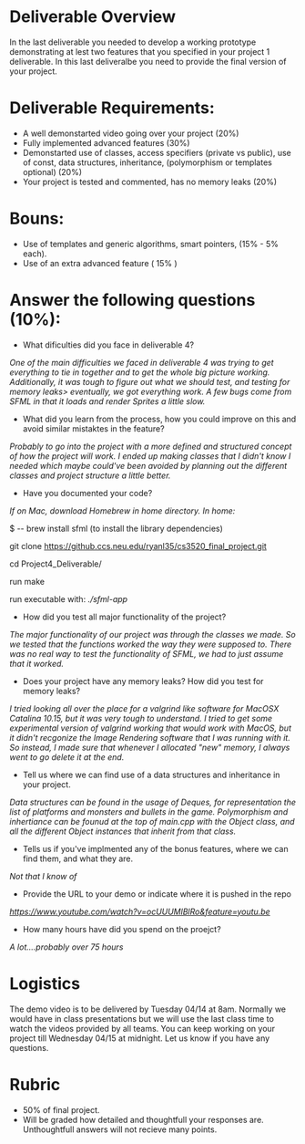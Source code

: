 # Deliverable Overview

In the last deliverable you needed to develop a working prototype demonstrating at lest two features that you 
specified in your project 1 deliverable. In this last deliveralbe you need to provide the final version of your project. 

# Deliverable Requirements:

* A well demonstarted video going over your project (20%)
* Fully implemented advanced features (30%)
* Demonstarted use of classes, access specifiers (private vs public), use of const, data structures, 
inheritance, (polymorphism or templates optional)  (20%)
* Your project is tested and commented, has no memory leaks (20%)

# Bouns:
* Use of templates and generic algorithms, smart pointers, (15% - 5% each).
* Use of an extra advanced feature ( 15% )

# Answer the following questions (10%):

* What dificulties did you face in deliverable 4? 

*One of the main difficulties we faced in deliverable 4 was trying to get everything to tie in together and to get the whole big picture working. Additionally, it was tough
to figure out what we should test, and testing for memory leaks> eventually, we got everything work. A few bugs come from SFML in that it loads and render Sprites a little slow.*

 *  What did you learn from the process, how you could improve on this and avoid similar mistaktes in the feature?
 
 *Probably to go into the project with a more defined and structured concept of how the project will work. I ended up making classes that I didn't know I needed which maybe could've been avoided by planning out the different classes and project structure a little better.*

* Have you documented your code? 

 *If on Mac, download Homebrew in home directory. In home:*
 
 $ -- brew install sfml (to install the library dependencies)
 
 git clone https://github.ccs.neu.edu/ryanl35/cs3520_final_project.git

 cd Project4_Deliverable/
 
 run make

 run executable with: *./sfml-app*

* How did you test all major functionality of the project?

 *The major functionality of our project was through the classes we made. So we tested that the functions worked the way they were supposed to. There was no real way to test the functionality of SFML, we had to just assume that it worked.*
 
 * Does your project have any memory leaks? How did you test for memory leaks?

  *I tried looking all over the place for a valgrind like software for MacOSX Catalina 10.15, but it was very tough to understand. I tried to get some experimental version of valgrind working that would work with MacOS, but it didn't recgonize the Image Rendering software that I was running with it. So instead, I made sure that whenever I allocated "new" memory, I always went to go delete it at the end.*
  
 * Tell us where we can find use of a data structures and inheritance in your project.
 
  *Data structures can be found in the usage of Deques, for representation the list of platforms and monsters and bullets in the game. Polymorphism and inhertiance can be founud at the top of main.cpp with the Object class, and all the different Object instances that inherit from that class.*
  
 * Tells us if you've implmented any of the bonus features, where we can find them, and what they are.
 
  *Not that I know of*
  
* Provide the URL to your demo or indicate where it is pushed in the repo
 
 *https://www.youtube.com/watch?v=ocUUUMlBlRo&feature=youtu.be*
 
* How many hours have did you spend on the proejct?

 *A lot....probably over 75 hours*

# Logistics

The demo video is to be delivered by Tuesday 04/14 at 8am. Normally we would have in class presentations but we will use the last class time to watch the videos provided by all teams. You can keep working on your project till Wednesday 04/15 at midnight. Let us know if you have any questions.

# Rubric
* 50% of final project.
* Will be graded how detailed and thoughtfull your responses are. Unthoughtfull answers will not recieve many points. 
